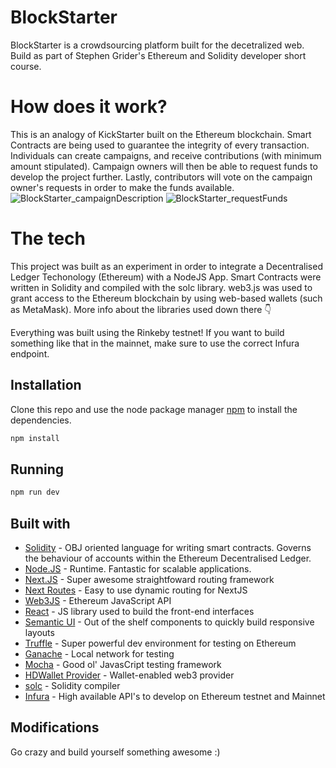 # BlockStarter

BlockStarter is a crowdsourcing platform built for the decetralized web.
Build as part of Stephen Grider's Ethereum and Solidity developer short course.

# How does it work?

This is an analogy of KickStarter built on the Ethereum blockchain. Smart Contracts are being used to guarantee the integrity of every transaction.
Individuals can create campaigns, and receive contributions (with minimum amount stipulated).
Campaign owners will then be able to request funds to develop the project further.
Lastly, contributors will vote on the campaign owner's requests in order to make the funds available.
![BlockStarter_campaignDescription](https://res.cloudinary.com/dxbk4zeyc/image/upload/v1635914157/GitHub%20Readme/BlockStarter1.png)
![BlockStarter_requestFunds](https://res.cloudinary.com/dxbk4zeyc/image/upload/v1635914157/GitHub%20Readme/BlockStarter2.png)

# The tech

This project was built as an experiment in order to integrate a Decentralised Ledger Techonology (Ethereum) with a NodeJS App.
Smart Contracts were written in Solidity and compiled with the solc library.
web3.js was used to grant access to the Ethereum blockchain by using web-based wallets (such as MetaMask).
More info about the libraries used down there :point_down:

Everything was built using the Rinkeby testnet! If you want to build something like that in the mainnet, make sure to use the correct Infura endpoint.

## Installation

Clone this repo and use the node package manager [npm](https://pip.pypa.io/en/stable/) to install the dependencies.

```bash
npm install
```

## Running

```bash
npm run dev
```

## Built with

- [Solidity](https://docs.soliditylang.org/en/v0.8.9/) - OBJ oriented language for writing smart contracts. Governs the behaviour of accounts within the Ethereum Decentralised Ledger.
- [Node.JS](https://nodejs.org/en/) - Runtime. Fantastic for scalable applications.
- [Next.JS](https://github.com/vercel/next.js) - Super awesome straightfoward routing framework
- [Next Routes](https://github.com/fridays/next-routes) - Easy to use dynamic routing for NextJS
- [Web3JS](https://github.com/ChainSafe/web3.js) - Ethereum JavaScript API
- [React](https://github.com/facebook/react) - JS library used to build the front-end interfaces
- [Semantic UI](https://github.com/Semantic-Org/Semantic-UI-React) - Out of the shelf components to quickly build responsive layouts
- [Truffle](https://github.com/trufflesuite/truffle) - Super powerful dev environment for testing on Ethereum
- [Ganache](https://github.com/trufflesuite/ganache-ui) - Local network for testing
- [Mocha](https://mochajs.org/) - Good ol' JavasCript testing framework
- [HDWallet Provider](https://www.npmjs.com/package/@truffle/hdwallet-provider) - Wallet-enabled web3 provider
- [solc](https://www.npmjs.com/package/solc) - Solidity compiler
- [Infura](https://infura.io/) - High available API's to develop on Ethereum testnet and Mainnet

## Modifications

Go crazy and build yourself something awesome :)
